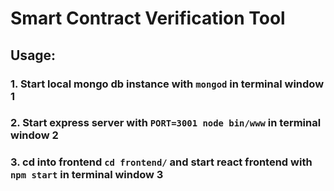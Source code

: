 # Smart Contract Verification Tool

## Usage:

### 1. Start local mongo db instance with `mongod` in terminal window 1
### 2. Start express server with `PORT=3001 node bin/www` in terminal window 2
### 3. cd into frontend `cd frontend/` and start react frontend with `npm start` in terminal window 3
